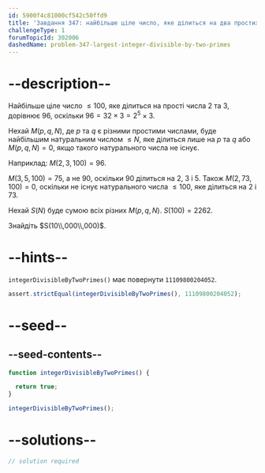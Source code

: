 ```yaml
---
id: 5900f4c81000cf542c50ffd9
title: 'Завдання 347: найбільше ціле число, яке ділиться на два простих'
challengeType: 1
forumTopicId: 302006
dashedName: problem-347-largest-integer-divisible-by-two-primes
---
```


# --description--

Найбільше ціле число $≤ 100$, яке ділиться на прості числа 2 та 3, дорівнює 96, оскільки $96 = 32 \times 3 = 2^5 \times 3$.

Нехай $M(p, q, N)$, де $p$ та $q$ є різними простими числами, буде найбільшим натуральним числом $≤ N$, яке ділиться лише на $p$ та $q$ або $M(p, q, N)=0$, якщо такого натурального числа не існує.

Наприклад: $M(2, 3, 100) = 96$.

$M(3, 5, 100) = 75$, а не 90, оскільки 90 ділиться на 2, 3 і 5. Також $M(2, 73, 100) = 0$, оскільки не існує натурального числа $≤ 100$, яке ділиться на 2 і 73.

Нехай $S(N)$ буде сумою всіх різних $M(p, q, N)$. $S(100)=2262$.

Знайдіть $S(10\\,000\\,000)$.

# --hints--

`integerDivisibleByTwoPrimes()` має повернути `11109800204052`.

```js
assert.strictEqual(integerDivisibleByTwoPrimes(), 11109800204052);
```

# --seed--

## --seed-contents--

```js
function integerDivisibleByTwoPrimes() {

  return true;
}

integerDivisibleByTwoPrimes();
```

# --solutions--

```js
// solution required
```
